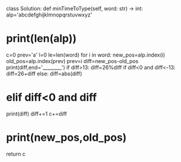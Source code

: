 class Solution:
def minTimeToType(self, word: str) -> int:
alp='abcdefghijklmnopqrstuvwxyz'
# print(len(alp))
c=0
prev='a'
l=0
le=len(word)
for i in word:
new_pos=alp.index(i)
old_pos=alp.index(prev)
prev=i
diff=new_pos-old_pos
print(diff,end='________')
if diff>13:
diff=26%diff
if diff<0 and diff<-13:
diff=26+diff
else:
diff=abs(diff)
# elif diff<0 and diff
print(diff)
diff+=1
c+=diff
# print(new_pos,old_pos)
return c